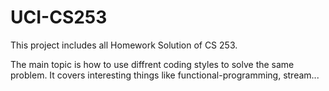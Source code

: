 # UCI-CS253
This project includes all Homework Solution of CS 253.

The main topic is how to use diffrent coding styles to solve the same problem. It covers interesting things like functional-programming, stream...
